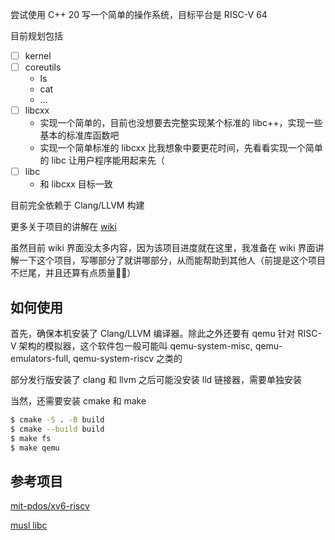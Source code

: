 尝试使用 C++ 20 写一个简单的操作系统，目标平台是 RISC-V 64

目前规划包括

- [ ] kernel
- [ ] coreutils
  - ls
  - cat
  - ...
- [ ] libcxx
  - 实现一个简单的，目前也没想要去完整实现某个标准的 libc++，实现一些基本的标准库函数吧
  - 实现一个简单标准的 libcxx 比我想象中要更花时间，先看看实现一个简单的 libc 让用户程序能用起来先（
- [ ] libc
  - 和 libcxx 目标一致

目前完全依赖于 Clang/LLVM 构建

更多关于项目的讲解在 [wiki](https://github.com/suoyuan666/os-cpp/wiki)

虽然目前 wiki 界面没太多内容，因为该项目进度就在这里，我准备在 wiki 界面讲解一下这个项目，写哪部分了就讲哪部分，从而能帮助到其他人（前提是这个项目不烂尾，并且还算有点质量😶‍🌫️）

## 如何使用

首先，确保本机安装了 Clang/LLVM 编译器。除此之外还要有 qemu 针对 RISC-V 架构的模拟器，这个软件包一般可能叫 qemu-system-misc, qemu-emulators-full, qemu-system-riscv 之类的

部分发行版安装了 clang 和 llvm 之后可能没安装 lld 链接器，需要单独安装

当然，还需要安装 cmake 和 make

```bash
$ cmake -S . -B build
$ cmake --build build
$ make fs
$ make qemu
```

## 参考项目

[mit-pdos/xv6-riscv](https://github.com/mit-pdos/xv6-riscv)

[musl libc](https://musl.libc.org/)

